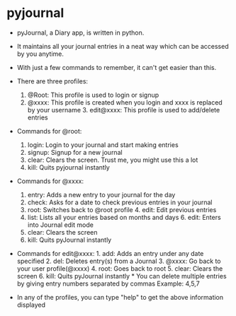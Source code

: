 # pyjournal

* pyJournal, a Diary app, is written in python.
* It maintains all your journal entries in a neat way 
  which can be accessed by you anytime.
* With just a few commands to remember, it can't get easier than this.

* There are three profiles:
	1. @Root:     This profile is used to login or signup
	2. @xxxx:     This profile is created when you login and xxxx is replaced by your username
        3. edit@xxxx: This profile is used to add/delete entries

* Commands for @root:
	1. login:  Login to your journal and start making entries
	2. signup: Signup for a new journal
	3. clear:  Clears the screen. Trust me, you might use this a lot
	4. kill:   Quits pyjournal instantly

* Commands for @xxxx:
	1. entry: Adds a new entry to your journal for the day
	2. check: Asks for a date to check previous entries in your journal
	3. root:  Switches back to @root profile
        4. edit:  Edit previous entries
	5. list:  Lists all your entries based on months and days
        6. edit:  Enters into Journal edit mode
	6. clear: Clears the screen
	7. kill:  Quits pyJournal instantly

* Commands for edit@xxxx:
        1. add:   Adds an entry under any date specified
        2. del:   Deletes entry(s) from a Journal
        3. @xxxx: Go back to your user profile(@xxxx)
        4. root:  Goes back to root
        5. clear: Clears the screen
        6. kill:  Quits pyJournal instantly
        * You can delete multiple entries by giving entry numbers separated by commas
          Example: 4,5,7

* In any of the profiles, you can type "help" to get the above information displayed
